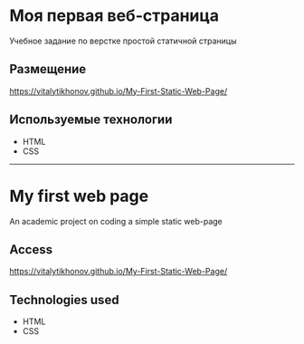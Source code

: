 # Моя первая веб-страница
Учебное задание по верстке простой статичной страницы
## Размещение
https://vitalytikhonov.github.io/My-First-Static-Web-Page/
## Используемые технологии
- HTML
- CSS
***
# My first web page
An academic project on coding a simple static web-page
## Access
https://vitalytikhonov.github.io/My-First-Static-Web-Page/
## Technologies used
- HTML
- CSS
